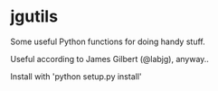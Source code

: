 # jgutils
Some useful Python functions for doing handy stuff.

Useful according to James Gilbert (@labjg), anyway..

Install with 'python setup.py install'

